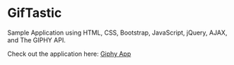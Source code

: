 # GifTastic

Sample Application using HTML, CSS, Bootstrap, JavaScript, jQuery, AJAX, and The GIPHY API.

Check out the application here: [Giphy App](https://ia-giftastic.herokuapp.com/)
